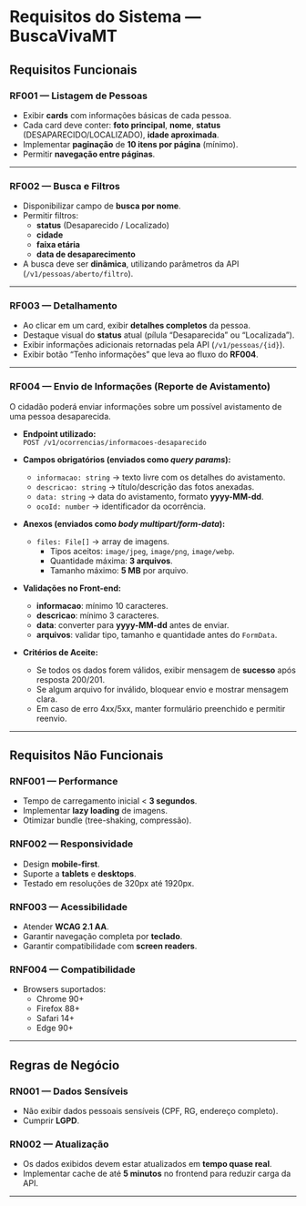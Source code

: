 # Requisitos do Sistema — BuscaVivaMT

## Requisitos Funcionais

### RF001 — Listagem de Pessoas
- Exibir **cards** com informações básicas de cada pessoa.
- Cada card deve conter: **foto principal**, **nome**, **status** (DESAPARECIDO/LOCALIZADO), **idade aproximada**.
- Implementar **paginação** de **10 itens por página** (mínimo).
- Permitir **navegação entre páginas**.

---

### RF002 — Busca e Filtros
- Disponibilizar campo de **busca por nome**.
- Permitir filtros:
  - **status** (Desaparecido / Localizado)
  - **cidade**
  - **faixa etária**
  - **data de desaparecimento**
- A busca deve ser **dinâmica**, utilizando parâmetros da API (`/v1/pessoas/aberto/filtro`).

---

### RF003 — Detalhamento
- Ao clicar em um card, exibir **detalhes completos** da pessoa.
- Destaque visual do **status** atual (pílula “Desaparecida” ou “Localizada”).
- Exibir informações adicionais retornadas pela API (`/v1/pessoas/{id}`).
- Exibir botão “Tenho informações” que leva ao fluxo do **RF004**.

---

### RF004 — Envio de Informações (Reporte de Avistamento)
O cidadão poderá enviar informações sobre um possível avistamento de uma pessoa desaparecida.

- **Endpoint utilizado:**  
  `POST /v1/ocorrencias/informacoes-desaparecido`

- **Campos obrigatórios (enviados como *query params*):**
  - `informacao: string` → texto livre com os detalhes do avistamento.
  - `descricao: string` → título/descrição das fotos anexadas.
  - `data: string` → data do avistamento, formato **yyyy-MM-dd**.
  - `ocoId: number` → identificador da ocorrência.

- **Anexos (enviados como *body multipart/form-data*):**
  - `files: File[]` → array de imagens.
    - Tipos aceitos: `image/jpeg`, `image/png`, `image/webp`.
    - Quantidade máxima: **3 arquivos**.
    - Tamanho máximo: **5 MB** por arquivo.

- **Validações no Front-end:**
  - **informacao**: mínimo 10 caracteres.
  - **descricao**: mínimo 3 caracteres.
  - **data**: converter para **yyyy-MM-dd** antes de enviar.
  - **arquivos**: validar tipo, tamanho e quantidade antes do `FormData`.

- **Critérios de Aceite:**
  - Se todos os dados forem válidos, exibir mensagem de **sucesso** após resposta 200/201.
  - Se algum arquivo for inválido, bloquear envio e mostrar mensagem clara.
  - Em caso de erro 4xx/5xx, manter formulário preenchido e permitir reenvio.

---

## Requisitos Não Funcionais

### RNF001 — Performance
- Tempo de carregamento inicial < **3 segundos**.
- Implementar **lazy loading** de imagens.
- Otimizar bundle (tree-shaking, compressão).

### RNF002 — Responsividade
- Design **mobile-first**.
- Suporte a **tablets** e **desktops**.
- Testado em resoluções de 320px até 1920px.

### RNF003 — Acessibilidade
- Atender **WCAG 2.1 AA**.
- Garantir navegação completa por **teclado**.
- Garantir compatibilidade com **screen readers**.

### RNF004 — Compatibilidade
- Browsers suportados:
  - Chrome 90+
  - Firefox 88+
  - Safari 14+
  - Edge 90+

---

## Regras de Negócio

### RN001 — Dados Sensíveis
- Não exibir dados pessoais sensíveis (CPF, RG, endereço completo).
- Cumprir **LGPD**.

### RN002 — Atualização
- Os dados exibidos devem estar atualizados em **tempo quase real**.
- Implementar cache de até **5 minutos** no frontend para reduzir carga da API.

---

